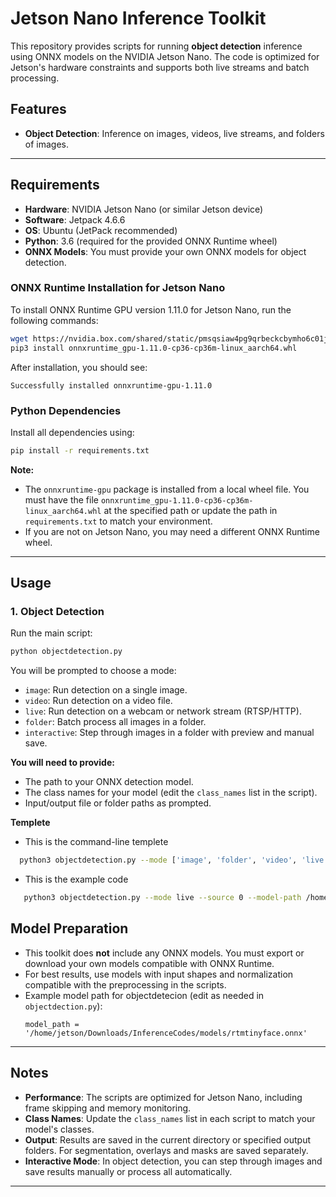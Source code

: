 # Jetson Nano Inference Toolkit

This repository provides scripts for running **object detection** inference using ONNX models on the NVIDIA Jetson Nano. The code is optimized for Jetson's hardware constraints and supports both live streams and batch processing.

## Features

- **Object Detection**: Inference on images, videos, live streams, and folders of images.

---

## Requirements

- **Hardware**: NVIDIA Jetson Nano (or similar Jetson device)
- **Software**: Jetpack 4.6.6
- **OS**: Ubuntu (JetPack recommended)
- **Python**: 3.6 (required for the provided ONNX Runtime wheel)
- **ONNX Models**: You must provide your own ONNX models for object detection.

### ONNX Runtime Installation for Jetson Nano

To install ONNX Runtime GPU version 1.11.0 for Jetson Nano, run the following commands:

```bash
wget https://nvidia.box.com/shared/static/pmsqsiaw4pg9qrbeckcbymho6c01jj4z.whl -O onnxruntime_gpu-1.11.0-cp36-cp36m-linux_aarch64.whl
pip3 install onnxruntime_gpu-1.11.0-cp36-cp36m-linux_aarch64.whl
```
After installation, you should see:

```
Successfully installed onnxruntime-gpu-1.11.0
```

### Python Dependencies

Install all dependencies using:

```bash
pip install -r requirements.txt
```

**Note:**  
- The `onnxruntime-gpu` package is installed from a local wheel file. You must have the file `onnxruntime_gpu-1.11.0-cp36-cp36m-linux_aarch64.whl` at the specified path or update the path in `requirements.txt` to match your environment.
- If you are not on Jetson Nano, you may need a different ONNX Runtime wheel.

---

## Usage

### 1. Object Detection

Run the main script:

```bash
python objectdetection.py
```

You will be prompted to choose a mode:

- `image`: Run detection on a single image.
- `video`: Run detection on a video file.
- `live`: Run detection on a webcam or network stream (RTSP/HTTP).
- `folder`: Batch process all images in a folder.
- `interactive`: Step through images in a folder with preview and manual save.

**You will need to provide:**
- The path to your ONNX detection model.
- The class names for your model (edit the `class_names` list in the script).
- Input/output file or folder paths as prompted.


**Templete**
 - This is the command-line templete
 ```bash
   python3 objectdetection.py --mode ['image', 'folder', 'video', 'live'] --source ['0','1','2',...] --model-path [model path to your onnx model file] --classes [your classes with a space] --batch-size [1,2,3,4] --input-size [widthxheight] --score-threshold [0-1]
 ```
 - This is the example code
 ```bash
    python3 objectdetection.py --mode live --source 0 --model-path /home/jetson/Jetson_codes/models/rtmtinyface.onnx --classes faces --batch-size 1 --input-size 640 640 --score-threshold 0.6
 ``` 

## Model Preparation

- This toolkit does **not** include any ONNX models. You must export or download your own models compatible with ONNX Runtime.
- For best results, use models with input shapes and normalization compatible with the preprocessing in the scripts.
- Example model path for objectdetecion (edit as needed in `objectdection.py`):
  ```
  model_path = '/home/jetson/Downloads/InferenceCodes/models/rtmtinyface.onnx'
  ```

---

## Notes

- **Performance**: The scripts are optimized for Jetson Nano, including frame skipping and memory monitoring.
- **Class Names**: Update the `class_names` list in each script to match your model's classes.
- **Output**: Results are saved in the current directory or specified output folders. For segmentation, overlays and masks are saved separately.
- **Interactive Mode**: In object detection, you can step through images and save results manually or process all automatically.

---
